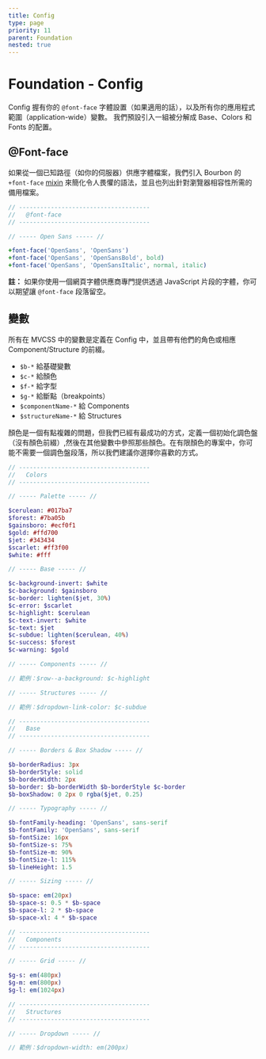 ```yaml
---
title: Config
type: page
priority: 11
parent: Foundation
nested: true
---
```


Foundation - Config
===================

Config 握有你的 `@font-face` 字體設置（如果適用的話），以及所有你的應用程式範圍（application-wide）變數。 我們預設引入一組被分解成 Base、Colors 和 Fonts 的配置。

@Font-face
----------

如果從一個已知路徑（如你的伺服器）供應字體檔案，我們引入 Bourbon 的 `+font-face` [mixin][bourbon-mixin-fontface] 來簡化令人畏懼的語法，並且也列出針對瀏覽器相容性所需的備用檔案。

```sass
// -------------------------------------
//   @font-face
// -------------------------------------

// ----- Open Sans ----- //

+font-face('OpenSans', 'OpenSans')
+font-face('OpenSans', 'OpenSansBold', bold)
+font-face('OpenSans', 'OpenSansItalic', normal, italic)
```

**註：** 如果你使用一個網頁字體供應商專門提供透過 JavaScript 片段的字體，你可以期望讓 `@font-face` 段落留空。

變數
---------

所有在 MVCSS 中的變數是定義在 Config 中，並且帶有他們的角色或相應 Component/Structure 的前綴。

- `$b-*` 給基礎變數
- `$c-*` 給顏色
- `$f-*` 給字型
- `$g-*` 給斷點（breakpoints）
- `$componentName-*` 給 Components
- `$structureName-*` 給 Structures

顏色是一個有點複雜的問題，但我們已經有最成功的方式，定義一個初始化調色盤（沒有顏色前綴）,然後在其他變數中參照那些顏色。在有限顏色的專案中，你可能不需要一個調色盤段落，所以我們建議你選擇你喜歡的方式。

```sass
// -------------------------------------
//   Colors
// -------------------------------------

// ----- Palette ----- //

$cerulean: #017ba7
$forest: #7ba05b
$gainsboro: #ecf0f1
$gold: #ffd700
$jet: #343434
$scarlet: #ff3f00
$white: #fff

// ----- Base ----- //

$c-background-invert: $white
$c-background: $gainsboro
$c-border: lighten($jet, 30%)
$c-error: $scarlet
$c-highlight: $cerulean
$c-text-invert: $white
$c-text: $jet
$c-subdue: lighten($cerulean, 40%)
$c-success: $forest
$c-warning: $gold

// ----- Components ----- //

// 範例：$row--a-background: $c-highlight

// ----- Structures ----- //

// 範例：$dropdown-link-color: $c-subdue

// -------------------------------------
//   Base
// -------------------------------------

// ----- Borders & Box Shadow ----- //

$b-borderRadius: 3px
$b-borderStyle: solid
$b-borderWidth: 2px
$b-border: $b-borderWidth $b-borderStyle $c-border
$b-boxShadow: 0 2px 0 rgba($jet, 0.25)

// ----- Typography ----- //

$b-fontFamily-heading: 'OpenSans', sans-serif
$b-fontFamily: 'OpenSans', sans-serif
$b-fontSize: 16px
$b-fontSize-s: 75%
$b-fontSize-m: 90%
$b-fontSize-l: 115%
$b-lineHeight: 1.5

// ----- Sizing ----- //

$b-space: em(20px)
$b-space-s: 0.5 * $b-space
$b-space-l: 2 * $b-space
$b-space-xl: 4 * $b-space

// -------------------------------------
//   Components
// -------------------------------------

// ----- Grid ----- //

$g-s: em(480px)
$g-m: em(800px)
$g-l: em(1024px)

// -------------------------------------
//   Structures
// -------------------------------------

// ----- Dropdown ----- //

// 範例：$dropdown-width: em(200px)
```


[bourbon-mixin-fontface]: https://github.com/thoughtbot/bourbon/blob/master/app/assets/stylesheets/css3/_font-face.scss
